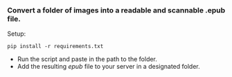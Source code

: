 ### Convert a folder of images into a readable and scannable .epub file.

Setup:
```
pip install -r requirements.txt
```

* Run the script and paste in the path to the folder.
* Add the resulting *epub* file to your server in a designated folder.